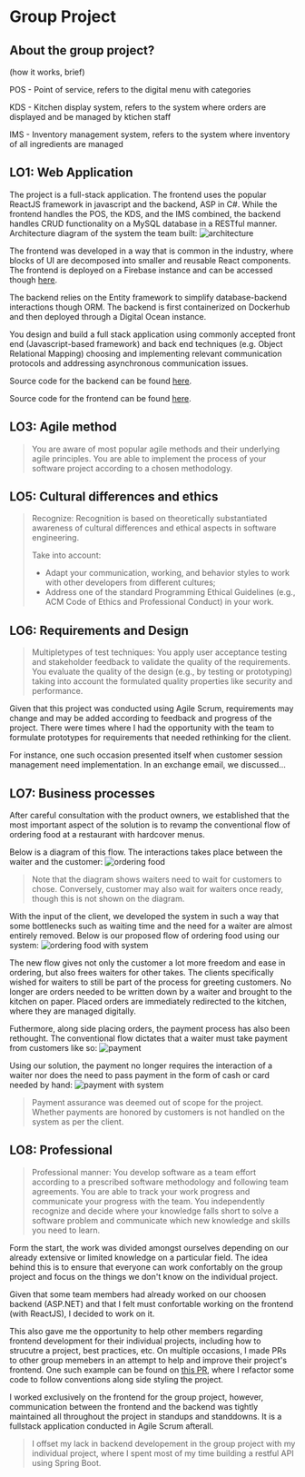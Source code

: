 # Group Project

## About the group project?

(how it works, brief)

<p>POS - Point of service, refers to the digital menu with categories</p>
<p>KDS - Kitchen display system, refers to the system where orders are displayed and be managed by ktichen staff</p>
<p>IMS - Inventory management system, refers to the system where inventory of all ingredients are managed</p>

## LO1: Web Application
The project is a full-stack application. The frontend uses the popular ReactJS framework in javascript and the backend, ASP in C#. While the frontend handles the POS, the KDS, and the IMS combined, the backend handles CRUD functionality on a MySQL database in a RESTful manner. Architecture diagram of the system the team built:
![architecture](https://i.imgur.com/RQ64cmJ.png)

The frontend was developed in a way that is common in the industry, where blocks of UI are decomposed into smaller and reusable React components. The frontend is deployed on a Firebase instance and can be accessed though [here](https://hummus.tycho.dev/).

The backend relies on the Entity framework to simplify database-backend interactions though ORM. The backend is first containerized on Dockerhub and then deployed through a Digital Ocean instance.

You design and build a full stack application using commonly accepted front end (Javascript-based framework) and back end techniques (e.g. Object Relational Mapping) choosing and implementing relevant communication protocols and addressing asynchronous communication issues.

Source code for the backend can be found [here](https://github.com/hummusteam/HummusApp).

Source code for the frontend can be found [here](https://github.com/hummusteam/HummusFront).

## LO3: Agile method
> You are aware of most popular agile methods and their underlying agile principles. You are able to implement the process of your software project according to a chosen methodology.

## LO5: Cultural differences and ethics
> Recognize:  Recognition is based on theoretically substantiated awareness of cultural differences and ethical aspects in software engineering.
> 
> Take into account:
> - Adapt your communication, working, and behavior styles to work with other developers from different cultures; 
> - Address one of the standard Programming Ethical Guidelines (e.g., ACM Code of Ethics and Professional Conduct) in your work. 

## LO6: Requirements and Design
> Multipletypes of test techniques: You apply user acceptance testing and stakeholder feedback to validate the quality of the requirements. You evaluate the quality of the design (e.g., by testing or prototyping) taking into account the formulated quality properties like security and performance.

Given that this project was conducted using Agile Scrum, requirements may change and may be added according to feedback and progress of the project. There were times where I had the opportunity with the team to formulate prototypes for requirements that needed rethinking for the client. 

For instance, one such occasion presented itself when customer session management need implementation. In an exchange email, we discussed...

## LO7: Business processes
After careful consultation with the product owners, we established that the most important aspect of the solution is to revamp the conventional flow of ordering food at a restaurant with hardcover menus.

Below is a diagram of this flow. The interactions takes place between the waiter and the customer:
![ordering food](https://i.imgur.com/4RyGduE.jpg)
> Note that the diagram shows waiters need to wait for customers to chose. Conversely, customer may also wait for waiters once ready, though this is not shown on the diagram.

With the input of the client, we developed the system in such a way that some bottlenecks such as waiting time and the need for a waiter are almost entirely removed. Below is our proposed flow of ordering food using our system:
![ordering food with system](https://i.imgur.com/ROW0Dr3.jpg)

The new flow gives not only the customer a lot more freedom and ease in ordering, but also frees waiters for other takes. The clients specifically wished for waiters to still be part of the process for greeting customers. No longer are orders needed to be written down by a waiter and brought to the kitchen on paper. Placed orders are immediately redirected to the kitchen, where they are managed digitally.

Futhermore, along side placing orders, the payment process has also been rethought. The conventional flow dictates that a waiter must take payment from customers like so:
![payment](https://i.imgur.com/sjIy4Yy.jpg)

Using our solution, the payment no longer requires the interaction of a waiter nor does the need to pass payment in the form of cash or card needed by hand:
![payment with system](https://i.imgur.com/JrTml8E.jpg)
> Payment assurance was deemed out of scope for the project. Whether payments are honored by customers is not handled on the system as per the client. 

## LO8: Professional
> Professional manner:
You develop software as a team effort according to a prescribed software methodology and following team agreements. You are able to track your work progress and communicate your progress with the team.
You  independently recognize and decide where your knowledge falls short to solve a software problem and communicate which new knowledge and skills you need to learn.

Form the start, the work was divided amongst ourselves depending on our already extensive or limited knowledge on a particular field. The idea behind this is to ensure that everyone can work confortably on the group project and focus on the things we don't know on the individual project.

Given that some team members had already worked on our choosen backend (ASP.NET) and that I felt must confortable working on the frontend (with ReactJS), I decided to work on it. 

This also gave me the opportunity to help other members regarding frontend development for their individual projects, including how to strucutre a project, best practices, etc. On multiple occasions, I made PRs to other group memebers in an attempt to help and improve their project's frontend. One such example can be found on [this PR](https://github.com/Sawaholding/RWS-FrontEnd/pull/7), where I refactor some code to follow conventions along side styling the project.

I worked exclusively on the frontend for the group project, however, communication between the frontend and the backend was tightly maintained all throughout the project in standups and standdowns. It is a fullstack application conducted in Agile Scrum afterall.

> I offset my lack in backend developement in the group project with my individual project, where I spent most of my time building a restful API using Spring Boot.
